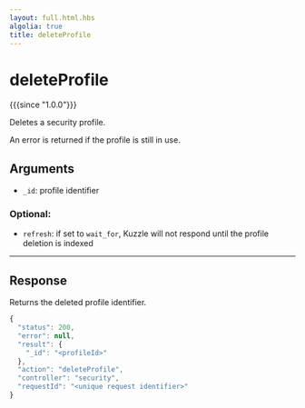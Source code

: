 ```yaml
---
layout: full.html.hbs
algolia: true
title: deleteProfile
---
```




# deleteProfile

{{{since "1.0.0"}}}

Deletes a security profile.

An error is returned if the profile is still in use.


## Arguments

* `_id`: profile identifier

### Optional:

* `refresh`: if set to `wait_for`, Kuzzle will not respond until the profile deletion is indexed

---

## Response

Returns the deleted profile identifier.

```javascript
{
  "status": 200,                     
  "error": null,                     
  "result": {
    "_id": "<profileId>"
  },
  "action": "deleteProfile",
  "controller": "security",
  "requestId": "<unique request identifier>"
}
```

